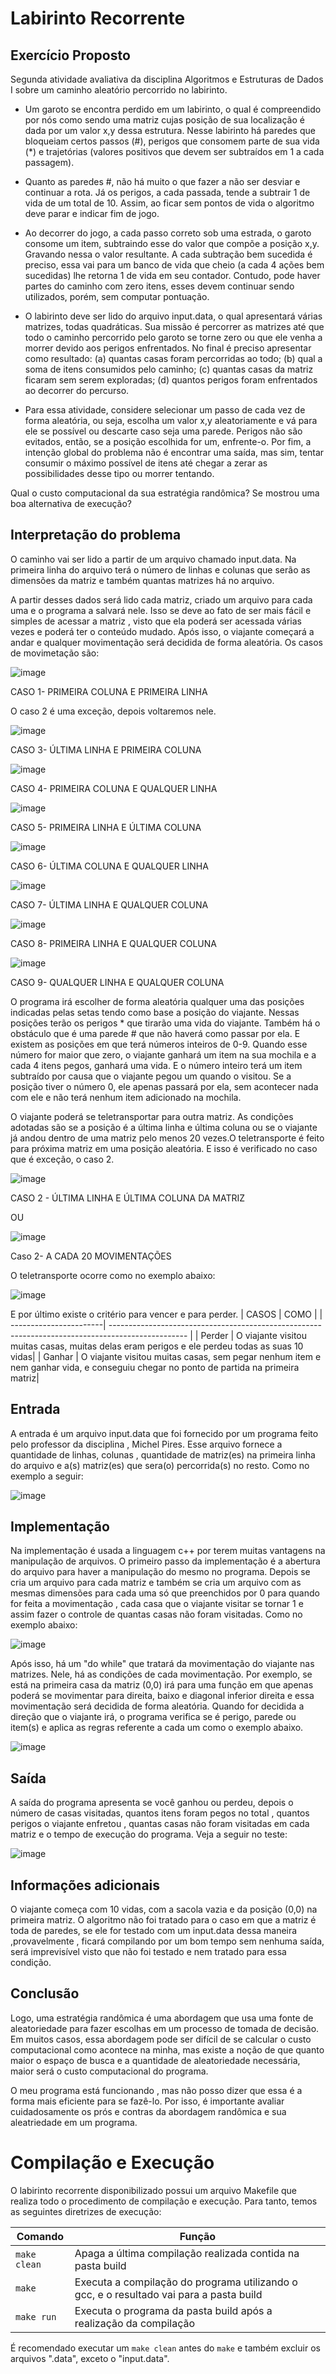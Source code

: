# Labirinto Recorrente

## Exercício Proposto
Segunda atividade avaliativa da disciplina Algoritmos e Estruturas de Dados I sobre um caminho aleatório percorrido no labirinto.

- Um garoto se encontra perdido em um labirinto, o qual é compreendido por nós como sendo uma matriz cujas posição de sua localização é dada por um valor x,y dessa estrutura. Nesse labirinto há paredes que bloqueiam certos passos (#), perigos que consomem parte de sua vida (*) e trajetórias (valores positivos que devem ser subtraídos em 1 a cada passagem).

- Quanto as paredes #, não há muito o que fazer a não ser desviar e continuar a rota. Já os perigos, a cada passada, tende a subtrair 1 de vida de um total de 10. Assim, ao ficar sem pontos de vida o algoritmo deve parar e indicar fim de jogo.

- Ao decorrer do jogo, a cada passo correto sob uma estrada, o garoto consome um item, subtraindo esse do valor que compõe a posição x,y. Gravando nessa o valor resultante. A cada subtração bem sucedida é preciso, essa vai para um banco de vida que cheio (a cada 4 ações bem sucedidas) lhe retorna 1 de vida em seu contador. Contudo, pode haver partes do caminho com zero itens, esses devem continuar sendo utilizados, porém, sem computar pontuação.

- O labirinto deve ser lido do arquivo input.data, o qual apresentará várias matrizes, todas quadráticas. Sua missão é percorrer as matrizes até que todo o caminho percorrido pelo garoto se torne zero ou que ele venha a morrer devido aos perigos enfrentados. No final é preciso apresentar como resultado: (a) quantas casas foram percorridas ao todo; (b) qual a soma de itens consumidos pelo caminho; (c) quantas casas da matriz ficaram sem serem exploradas; (d) quantos perigos foram enfrentados ao decorrer do percurso.

- Para essa atividade, considere selecionar um passo de cada vez de forma aleatória, ou seja, escolha um valor x,y aleatoriamente e vá para ele se possível ou descarte caso seja uma parede. Perigos não são evitados, então, se a posição escolhida for um, enfrente-o. Por fim, a intenção global do problema não é encontrar uma saída, mas sim, tentar consumir o máximo possível de itens até chegar a zerar as possibilidades desse tipo ou morrer tentando.

Qual o custo computacional da sua estratégia randômica? Se mostrou uma boa alternativa de execução?

## Interpretação do problema 

O caminho vai ser lido a partir de um arquivo chamado input.data. Na primeira linha do arquivo terá o número de linhas e colunas que serão as dimensões da matriz e também quantas matrizes há no arquivo. 

A partir desses dados será lido cada matriz, criado um arquivo para cada uma e o programa a salvará nele. Isso se deve ao fato de ser mais fácil e simples de acessar a matriz , visto que ela poderá ser acessada várias vezes e poderá ter o conteúdo mudado. Após isso, o viajante começará a andar e qualquer movimentação será decidida de forma aleatória. Os casos de movimetação são:

![image](https://user-images.githubusercontent.com/102706840/233863299-062dfeeb-ba5e-45a3-b2e3-ea8f515450de.png)

CASO 1- PRIMEIRA COLUNA E PRIMEIRA LINHA 

O  caso 2 é uma exceção, depois voltaremos nele.

![image](https://user-images.githubusercontent.com/102706840/233863386-2c756d65-b888-4e67-b6f1-af730bede6cf.png)

CASO 3- ÚLTIMA LINHA E PRIMEIRA COLUNA

![image](https://user-images.githubusercontent.com/102706840/233863461-6296211c-936b-49c5-a19e-923ceff263c8.png)

CASO 4- PRIMEIRA COLUNA E QUALQUER LINHA

![image](https://user-images.githubusercontent.com/102706840/233863551-ab65b0f2-10ca-42d0-97b4-7f7960728daa.png)

CASO 5- PRIMEIRA LINHA E ÚLTIMA COLUNA 

![image](https://user-images.githubusercontent.com/102706840/233863637-217d98cc-cf32-406a-984f-10f298e8bfcf.png)

CASO 6- ÚLTIMA COLUNA E QUALQUER LINHA

![image](https://user-images.githubusercontent.com/102706840/233863720-083ba7af-3685-4af9-ae40-a2cb46554a54.png)

CASO 7- ÚLTIMA LINHA E QUALQUER COLUNA

![image](https://user-images.githubusercontent.com/102706840/233864027-71ebcaa6-04b7-4eb6-86b6-5a18e0d9b2b2.png)

CASO 8- PRIMEIRA LINHA E QUALQUER COLUNA

![image](https://user-images.githubusercontent.com/102706840/233863950-b9b066d7-beaa-45c0-88c5-e52246ecfb39.png)

CASO 9- QUALQUER LINHA E QUALQUER COLUNA

O programa irá escolher de forma aleatória qualquer uma das posições indicadas pelas setas tendo como base a posição do viajante.
Nessas posições terão os perigos * que tirarão uma vida do viajante. Também há o obstáculo que é uma parede # que não haverá como passar por ela. E existem as posições em que terá números inteiros de 0-9. Quando esse número for maior que zero, o viajante ganhará um item na sua mochila e a cada 4 itens pegos, ganhará uma vida. E o número inteiro terá um item subtraído por causa que o viajante pegou um quando o visitou. Se a posição tiver o número 0, ele apenas passará por ela, sem acontecer nada com ele e não terá nenhum item adicionado na mochila.

O viajante poderá se teletransportar para outra matriz. As condições adotadas são se a posição é a última linha e última coluna ou se o viajante já andou dentro de uma matriz pelo menos 20 vezes.O teletransporte é feito para próxima matriz em uma posição aleatória. E isso é verificado no caso que é exceção, o caso 2. 

![image](https://user-images.githubusercontent.com/102706840/233864228-6bcfff50-fec9-4d2d-acfe-056c60adcf48.png)

CASO 2 - ÚLTIMA LINHA E ÚLTIMA COLUNA DA MATRIZ

OU 

![image](https://user-images.githubusercontent.com/102706840/233864471-24d9383b-5418-4a0a-ac39-d2b0c9033689.png)

Caso 2- A CADA 20 MOVIMENTAÇÕES

O teletransporte ocorre como no exemplo abaixo: 

![image](https://user-images.githubusercontent.com/102706840/233865041-725b4f63-85b2-4653-8b27-882ab11965f6.png)


E por último existe o critério para vencer e para perder.
| CASOS |                  COMO           |
| -----------------------| ------------------------------------------------------------------------------------------------- |
| Perder | O viajante visitou muitas casas, muitas delas eram perigos e ele perdeu todas as suas 10 vidas|
| Ganhar | O viajante visitou muitas casas, sem pegar nenhum item e nem ganhar vida, e conseguiu chegar no ponto de partida na primeira matriz|

## Entrada

A entrada é um arquivo input.data que foi fornecido por um programa feito pelo professor da disciplina , Michel Pires. Esse arquivo fornece a quantidade de linhas, colunas , quantidade de matriz(es) na primeira linha do arquivo e a(s) matriz(es) que sera(o) percorrida(s) no resto. Como no exemplo a seguir:

![image](https://user-images.githubusercontent.com/102706840/233865107-5508c1b2-bf35-4aba-982f-1b91d7e24b0a.png)


## Implementação 
 
Na implementação é usada a linguagem c++ por terem muitas vantagens na manipulação de arquivos. 
O primeiro passo da implementação é a abertura do arquivo para haver a manipulação do mesmo no programa. Depois se cria um arquivo para cada matriz e também se cria um arquivo com as mesmas dimensões para cada uma só que preenchidos por 0 para quando for feita a movimentação , cada casa que o viajante visitar se tornar 1 e assim fazer o controle de quantas casas não foram visitadas. Como no exemplo abaixo:

![image](https://user-images.githubusercontent.com/102706840/233865172-3344dbbc-f960-46ee-8ca8-fa48b43a444a.png)


Após isso, há um "do while" que tratará da movimentação do viajante nas matrizes. Nele, há as condições de cada movimentação. Por exemplo, se está na primeira casa da matriz (0,0) irá para uma função em que apenas poderá se movimentar para direita, baixo e diagonal inferior direita e essa movimentação será decidida de forma aleatória. Quando for decidida a direção que o viajante irá, o programa verifica se é perigo, parede ou item(s) e aplica as regras referente a cada um como o exemplo abaixo.

![image](https://user-images.githubusercontent.com/102706840/233865206-ef8f889f-e2f9-449c-b813-de698126e850.png)


## Saída 

A saída do programa apresenta se você ganhou ou perdeu, depois o número de casas visitadas, quantos itens foram pegos no total , quantos perigos o viajante enfretou , quantas casas não foram visitadas em cada matriz e o tempo de execução do programa.
Veja a seguir no teste:

![image](https://user-images.githubusercontent.com/102706840/233876573-7c52c0d9-3621-4c54-97de-0279c15762bc.png)



## Informações adicionais

O viajante começa com 10 vidas, com a sacola vazia e da posição (0,0) na primeira matriz.
O algoritmo não foi tratado para o caso em que a matriz é toda de paredes, se ele for testado com um input.data dessa maneira ,provavelmente , ficará compilando por um bom tempo sem nenhuma saída, será imprevisível visto que não foi testado e nem tratado para essa condição.

## Conclusão

Logo, uma estratégia randômica é uma abordagem que usa uma fonte de aleatoriedade para fazer escolhas em um processo de tomada de decisão. Em muitos casos, essa abordagem pode ser difícil de se calcular o custo computacional como acontece na minha, mas existe a noção de que quanto maior o espaço de busca e a quantidade de aleatoriedade necessária, maior será o custo computacional do programa. 

O meu programa está funcionando , mas não posso dizer que essa é a forma mais eficiente para se fazê-lo. Por isso, é importante avaliar cuidadosamente os prós e contras da abordagem randômica e sua aleatriedade em um programa.

# Compilação e Execução

O labirinto recorrente disponibilizado possui um arquivo Makefile que realiza todo o procedimento de compilação e execução. Para tanto, temos as seguintes diretrizes de execução:


| Comando                |Função                                                                                           |                     
| -----------------------| ------------------------------------------------------------------------------------------------- |
|  `make clean`          | Apaga a última compilação realizada contida na pasta build                                        |
|  `make`                | Executa a compilação do programa utilizando o gcc, e o resultado vai para a pasta build           |
|  `make run`            | Executa o programa da pasta build após a realização da compilação                                 |

É recomendado executar um `make clean` antes do `make` e também excluir os arquivos ".data", exceto o "input.data".
